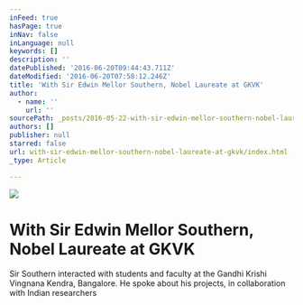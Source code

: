 ```yaml
---
inFeed: true
hasPage: true
inNav: false
inLanguage: null
keywords: []
description: ''
datePublished: '2016-06-20T09:44:43.711Z'
dateModified: '2016-06-20T07:58:12.246Z'
title: 'With Sir Edwin Mellor Southern, Nobel Laureate at GKVK'
author:
  - name: ''
    url: ''
sourcePath: _posts/2016-05-22-with-sir-edwin-mellor-southern-nobel-laureate-at-gkvk.md
authors: []
publisher: null
starred: false
url: with-sir-edwin-mellor-southern-nobel-laureate-at-gkvk/index.html
_type: Article

---
```

![](https://s3-us-west-2.amazonaws.com/the-grid-img/p/49147a8bef50f69352927b4d18595d5233d155fe.jpg)

# With Sir Edwin Mellor Southern, Nobel Laureate at GKVK

Sir Southern interacted with students and faculty at the Gandhi Krishi Vingnana Kendra, Bangalore. He spoke about his projects, in collaboration with Indian researchers